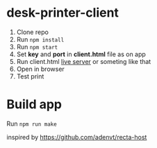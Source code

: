 # desk-printer-client

1. Clone repo
2. Run `npm install`
3. Run `npm start`
4. Set **key** and **port** in **client.html** file as on app
5. Run client.html [live server](https://marketplace.visualstudio.com/items?itemName=ritwickdey.LiveServer) or someting like that
6. Open in browser
7. Test print

# Build app

Run `npm run make`

inspired by https://github.com/adenvt/recta-host
